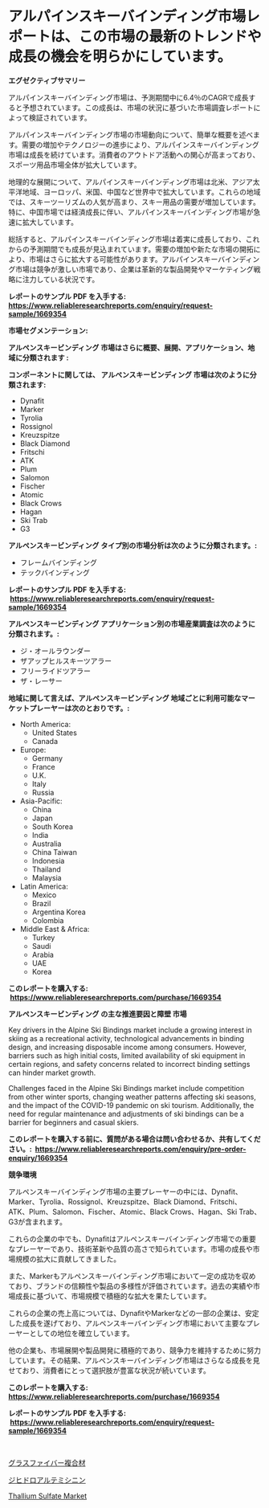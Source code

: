 <p><h1>アルパインスキーバインディング市場レポートは、この市場の最新のトレンドや成長の機会を明らかにしています。</h1></p><p><strong>エグゼクティブサマリー</strong></p>
<p><p>アルパインスキーバインディング市場は、予測期間中に6.4％のCAGRで成長すると予想されています。この成長は、市場の状況に基づいた市場調査レポートによって検証されています。</p><p>アルパインスキーバインディング市場の市場動向について、簡単な概要を述べます。需要の増加やテクノロジーの進歩により、アルパインスキーバインディング市場は成長を続けています。消費者のアウトドア活動への関心が高まっており、スポーツ用品市場全体が拡大しています。</p><p>地理的な展開について、アルパインスキーバインディング市場は北米、アジア太平洋地域、ヨーロッパ、米国、中国など世界中で拡大しています。これらの地域では、スキーツーリズムの人気が高まり、スキー用品の需要が増加しています。特に、中国市場では経済成長に伴い、アルパインスキーバインディング市場が急速に拡大しています。</p><p>総括すると、アルパインスキーバインディング市場は着実に成長しており、これからの予測期間でも成長が見込まれています。需要の増加や新たな市場の開拓により、市場はさらに拡大する可能性があります。アルパインスキーバインディング市場は競争が激しい市場であり、企業は革新的な製品開発やマーケティング戦略に注力している状況です。</p></p>
<p><strong>レポートのサンプル PDF を入手する: <a href="https://www.reliableresearchreports.com/enquiry/request-sample/1669354">https://www.reliableresearchreports.com/enquiry/request-sample/1669354</a></strong></p>
<p><strong>市場セグメンテーション:</strong></p>
<p><strong> アルペンスキービンディング 市場はさらに概要、展開、アプリケーション、地域に分類されます :</strong></p>
<p><strong>コンポーネントに関しては、 アルペンスキービンディング 市場は次のように分類されます: &nbsp;</strong></p>
<p><ul><li>Dynafit</li><li>Marker</li><li>Tyrolia</li><li>Rossignol</li><li>Kreuzspitze</li><li>Black Diamond</li><li>Fritschi</li><li>ATK</li><li>Plum</li><li>Salomon</li><li>Fischer</li><li>Atomic</li><li>Black Crows</li><li>Hagan</li><li>Ski Trab</li><li>G3</li></ul></p>
<p><strong> アルペンスキービンディング タイプ別の市場分析は次のように分類されます。:</strong></p>
<p><ul><li>フレームバインディング</li><li>テックバインディング</li></ul></p>
<p><strong>レポートのサンプル PDF を入手する: &nbsp;<a href="https://www.reliableresearchreports.com/enquiry/request-sample/1669354">https://www.reliableresearchreports.com/enquiry/request-sample/1669354</a></strong></p>
<p><strong> アルペンスキービンディング アプリケーション別の市場産業調査は次のように分類されます。:</strong></p>
<p><ul><li>ジ・オールラウンダー</li><li>ザアップヒルスキーツアラー</li><li>フリーライドツアラー</li><li>ザ・レーサー</li></ul></p>
<p><strong>地域に関して言えば、アルペンスキービンディング 地域ごとに利用可能なマーケットプレーヤーは次のとおりです。:</strong></p>
<p><ul>
    <li>
        North America:
        <ul>
            <li>United States</li>
            <li>Canada</li>
        </ul>
    </li>
    <li>
        Europe:
        <ul>
            <li>Germany</li>
            <li>France</li>
            <li>U.K.</li>
            <li>Italy</li>
            <li>Russia</li>
        </ul>
    </li>
    <li>
        Asia-Pacific:
        <ul>
            <li>China</li>
            <li>Japan</li>
            <li>South Korea</li>
            <li>India</li>
            <li>Australia</li>
            <li>China Taiwan</li>
            <li>Indonesia</li>
            <li>Thailand</li>
            <li>Malaysia</li>
        </ul>
    </li>
    <li>
        Latin America:
        <ul>
            <li>Mexico</li>
            <li>Brazil</li>
            <li>Argentina Korea</li>
            <li>Colombia</li>
        </ul>
    </li>
    <li>
        Middle East & Africa:
        <ul>
            <li>Turkey</li>
            <li>Saudi</li>
            <li>Arabia</li>
            <li>UAE</li>
            <li>Korea</li>
        </ul>
    </li>
    </ul></p>
<p><strong>このレポートを購入する: &nbsp;<a href="https://www.reliableresearchreports.com/purchase/1669354">https://www.reliableresearchreports.com/purchase/1669354</a></strong></p>
<p><strong>アルペンスキービンディング の主な推進要因と障壁 市場</strong></p>
<p><p>Key drivers in the Alpine Ski Bindings market include a growing interest in skiing as a recreational activity, technological advancements in binding design, and increasing disposable income among consumers. However, barriers such as high initial costs, limited availability of ski equipment in certain regions, and safety concerns related to incorrect binding settings can hinder market growth.</p><p>Challenges faced in the Alpine Ski Bindings market include competition from other winter sports, changing weather patterns affecting ski seasons, and the impact of the COVID-19 pandemic on ski tourism. Additionally, the need for regular maintenance and adjustments of ski bindings can be a barrier for beginners and casual skiers.</p></p>
<p><strong>このレポートを購入する前に、質問がある場合は問い合わせるか、共有してください。:&nbsp; <a href="https://www.reliableresearchreports.com/enquiry/pre-order-enquiry/1669354">https://www.reliableresearchreports.com/enquiry/pre-order-enquiry/1669354</a></strong></p>
<p><strong>競争環境</strong></p>
<p><p>アルペンスキーバインディング市場の主要プレーヤーの中には、Dynafit、Marker、Tyrolia、Rossignol、Kreuzspitze、Black Diamond、Fritschi、ATK、Plum、Salomon、Fischer、Atomic、Black Crows、Hagan、Ski Trab、G3が含まれます。</p><p>これらの企業の中でも、Dynafitはアルペンスキーバインディング市場での重要なプレーヤーであり、技術革新や品質の高さで知られています。市場の成長や市場規模の拡大に貢献してきました。</p><p>また、Markerもアルペンスキーバインディング市場において一定の成功を収めており、ブランドの信頼性や製品の多様性が評価されています。過去の実績や市場成長に基づいて、市場規模で積極的な拡大を果たしています。</p><p>これらの企業の売上高については、DynafitやMarkerなどの一部の企業は、安定した成長を遂げており、アルペンスキーバインディング市場において主要なプレーヤーとしての地位を確立しています。</p><p>他の企業も、市場展開や製品開発に積極的であり、競争力を維持するために努力しています。その結果、アルペンスキーバインディング市場はさらなる成長を見せており、消費者にとって選択肢が豊富な状況が続いています。</p></p>
<p><strong>このレポートを購入する: &nbsp; <a href="https://www.reliableresearchreports.com/purchase/1669354">https://www.reliableresearchreports.com/purchase/1669354</a></strong></p>
<p><strong>レポートのサンプル PDF を入手する: &nbsp;<a href="https://www.reliableresearchreports.com/enquiry/request-sample/1669354">https://www.reliableresearchreports.com/enquiry/request-sample/1669354</a></strong><strong></strong></p>
<p>&nbsp;</p>
<p><p><a href="https://medium.com/@levihamilton5801940/%E3%82%AC%E3%83%A9%E3%82%B9%E7%B9%8A%E7%B6%AD%E8%A4%87%E5%90%88%E6%9D%90%E6%96%99%E5%B8%82%E5%A0%B4%E8%A6%8F%E6%A8%A1-%E5%B8%82%E5%A0%B4%E5%B1%95%E6%9C%9B%E3%81%A8%E5%B8%82%E5%A0%B4%E4%BA%88%E6%B8%AC-2024%E5%B9%B4%E3%81%8B%E3%82%892031%E5%B9%B4%E3%81%BE%E3%81%A7-db5023fb94ab">グラスファイバー複合材</a></p><p><a href="https://medium.com/@jacobkelly525/%E3%82%B8%E3%83%92%E3%83%89%E3%83%AD%E3%82%A2%E3%83%AB%E3%83%86%E3%83%9F%E3%82%B7%E3%83%8B%E3%83%B3%E5%B8%82%E5%A0%B4%E3%82%A4%E3%83%B3%E3%82%B5%E3%82%A4%E3%83%88-%E5%B8%82%E5%A0%B4%E5%8B%95%E5%90%91-%E6%88%90%E9%95%B7-2024%E5%B9%B4%E3%81%8B%E3%82%892031%E5%B9%B4%E3%81%BE%E3%81%A7%E3%81%AE%E4%BA%88%E6%B8%AC-8f7f81161ea4">ジヒドロアルテミシニン</a></p><p><a href="https://invited-way-688.notion.site/Thallium-Sulfate-Market-Size-Global-Industry-Overview-Market-Segmentation-and-Forecast-2024-to-20-cc3e53f536cd4cab87f966dd606a12eb">Thallium Sulfate Market</a></p></p>